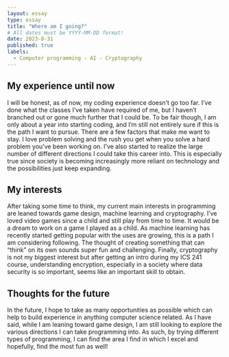 ```yaml
---
layout: essay
type: essay
title: "Where am I going?"
# All dates must be YYYY-MM-DD format!
date: 2023-8-31
published: true
labels:
  - Computer programming - AI - Cryptography
---
```

## My experience until now
I will be honest, as of now, my coding experience doesn’t go too far. I’ve done what the classes I’ve taken have required of me, but I haven’t branched out or gone much further that I could be. To be fair though, I am only about a year into starting coding, and I’m still not entirely sure if this is the path I want to pursue. 
There are a few factors that make me want to stay. I love problem solving and the rush you get when you solve a hard problem you’ve been working on. I’ve also started to realize the large number of different directions I could take this career into. This is especially true since society is becoming increasingly more reliant on technology and the possibilities just keep expanding.

## My interests
After taking some time to think, my current main interests in programming are leaned towards game design, machine learning and cryptography. I’ve loved video games since a child and still play from time to time. It would be a dream to work on a game I played as a child. As machine learning has recently started getting popular with the uses are growing, this is a path I am considering following. The thought of creating something that can “think” on its own sounds super fun and challenging. Finally, cryptography is not my biggest interest but after getting an intro during my ICS 241 course, understanding encryption, especially in a society where data security is so important, seems like an important skill to obtain.

## Thoughts for the future
In the future, I hope to take as many opportunities as possible which can help to build experience in anything computer science related. As I have said, while I am leaning toward game design, I am still looking to explore the various directions I can take programming into. As such, by trying different types of programming, I can find the area I find in which I excel and hopefully, find the most fun as well!

